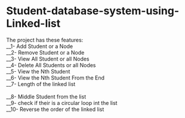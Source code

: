 # Student-database-system-using-Linked-list
The project has these features: <br />
	__1-  Add Student or a Node<br />
 	__2-  Remove Student  or a Node<br />
  	__3-  View All Student or all Nodes<br />
   	__4-  Delete All Students or all Nodes<br />
    	__5-  View the Nth Student <br />
     	__6-  View the Nth Student From the End <br />
      	__7-  Length of the linked list <br />	
       	__8-  Middle Student from the list <br />
	__9-  check if their is a circular loop int the list <br />
 	__10- Reverse the order of the linked list
